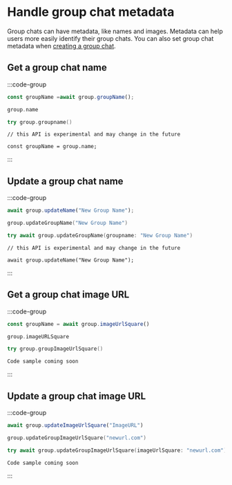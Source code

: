 # Handle group chat metadata

Group chats can have metadata, like names and images. Metadata can help users more easily identify their group chats. You can also set group chat metadata when [creating a group chat](/groups/build-group-chat#create-a-group-chat).

## Get a group chat name

:::code-group

```jsx [JavaScript]
const groupName =await group.groupName();
```

```kotlin [Kotlin]
group.name
```

```swift [Swift]
try group.groupname()
```

```tsx [Node]
// this API is experimental and may change in the future

const groupName = group.name;
```

:::

## Update a group chat name

:::code-group

```jsx [JavaScript]
await group.updateName("New Group Name");
```

```kotlin [Kotlin]
group.updateGroupName("New Group Name")
```

```swift [Swift]
try await group.updateGroupName(groupname: "New Group Name")
```

```tsx [Node]
// this API is experimental and may change in the future

await group.updateName("New Group Name");
```

:::

## Get a group chat image URL

:::code-group

```jsx [JavaScript]
const groupName = await group.imageUrlSquare()
```

```kotlin [Kotlin]
group.imageURLSquare
```

```swift [Swift]
try group.groupImageUrlSquare()
```

```tsx [Node]
Code sample coming soon
```

:::

## Update a group chat image URL

:::code-group

```jsx [JavaScript]
await group.updateImageUrlSquare("ImageURL")
```

```kotlin [Kotlin]
group.updateGroupImageUrlSquare("newurl.com")
```

```swift [Swift]
try await group.updateGroupImageUrlSquare(imageUrlSquare: "newurl.com")
```

```tsx [Node]
Code sample coming soon
```

:::
